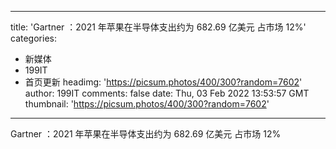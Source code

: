 
---
title: 'Gartner ：2021 年苹果在半导体支出约为 682.69 亿美元  占市场 12%'
categories: 
 - 新媒体
 - 199IT
 - 首页更新
headimg: 'https://picsum.photos/400/300?random=7602'
author: 199IT
comments: false
date: Thu, 03 Feb 2022 13:53:57 GMT
thumbnail: 'https://picsum.photos/400/300?random=7602'
---

<div>   
Gartner ：2021 年苹果在半导体支出约为 682.69 亿美元  占市场 12%  
</div>
            